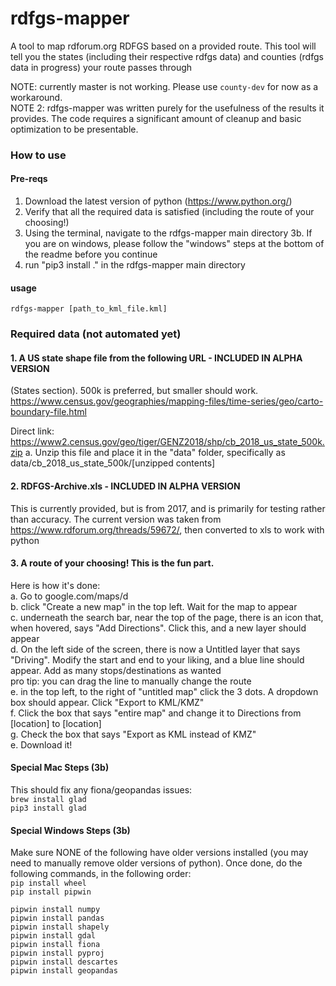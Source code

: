 # rdfgs-mapper
A tool to map rdforum.org RDFGS based on a provided route. This tool will tell you the states (including their respective rdfgs data) and counties (rdfgs data in progress) your route passes through

NOTE: currently master is not working. Please use `county-dev` for now as a workaround.\
NOTE 2: rdfgs-mapper was written purely for the usefulness of the results it provides. The code requires a significant amount of cleanup and basic optimization to be presentable.  

### How to use
#### Pre-reqs
1. Download the latest version of python (https://www.python.org/)
2. Verify that all the required data is satisfied (including the route of your choosing!)
3. Using the terminal, navigate to the rdfgs-mapper main directory
3b. If you are on windows, please follow the "windows" steps at the bottom of the readme before you continue
4. run "pip3 install ." in the rdfgs-mapper main directory

#### usage
`rdfgs-mapper [path_to_kml_file.kml]`

### Required data (not automated yet)
#### 1. A US state shape file from the following URL  - INCLUDED IN ALPHA VERSION
(States section). 500k is preferred, but smaller should work. 
https://www.census.gov/geographies/mapping-files/time-series/geo/carto-boundary-file.html

Direct link: https://www2.census.gov/geo/tiger/GENZ2018/shp/cb_2018_us_state_500k.zip
a. Unzip this file and place it in the "data" folder, specifically as data/cb_2018_us_state_500k/[unzipped contents]

#### 2. RDFGS-Archive.xls - INCLUDED IN ALPHA VERSION
This is currently provided, but is from 2017, and is primarily for testing rather than accuracy. The current version was taken from https://www.rdforum.org/threads/59672/, then converted to xls to work with python

#### 3. A route of your choosing! This is the fun part.
Here is how it's done:\
a. Go to google.com/maps/d \
b. click "Create a new map" in the top left. Wait for the map to appear\
c. underneath the search bar, near the top of the page, there is an icon that, when hovered, says "Add Directions". Click this, and a new layer should appear\
d. On the left side of the screen, there is now a Untitled layer that says "Driving". Modify the start and end to your liking, and a blue line should appear. Add as many stops/destinations as wanted\
    pro tip: you can drag the line to manually change the route\
e. in the top left, to the right of "untitled map" click the 3 dots. A dropdown box should appear. Click "Export to KML/KMZ"\
f. Click the box that says "entire map" and change it to Directions from [location] to [location]\
g. Check the box that says "Export as KML instead of KMZ"\
e. Download it!

#### Special Mac Steps (3b)
This should fix any fiona/geopandas issues:\
`brew install glad`\
`pip3 install glad`


#### Special Windows Steps (3b)
Make sure NONE of the following have older versions installed (you may need to manually remove older versions of python). Once done, do the following commands, in the following order:\
`pip install wheel`\
`pip install pipwin`

`pipwin install numpy`\
`pipwin install pandas`\
`pipwin install shapely`\
`pipwin install gdal`\
`pipwin install fiona`\
`pipwin install pyproj`\
`pipwin install descartes`\
`pipwin install geopandas`
